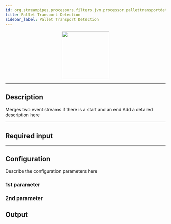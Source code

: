 ```yaml
---
id: org.streampipes.processors.filters.jvm.processor.pallettransportdetection
title: Pallet Transport Detection
sidebar_label: Pallet Transport Detection
---
```




<p align="center"> 
    <img src="/img/pipeline-elements/org.streampipes.processors.filters.jvm.processor.pallettransportdetection/icon.png" width="150px;" class="pe-image-documentation"/>
</p>

***

## Description

Merges two event streams if there is a start and an end
Add a detailed description here

***

## Required input


***

## Configuration

Describe the configuration parameters here

### 1st parameter


### 2nd parameter

## Output